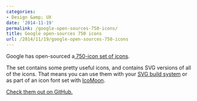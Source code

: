 ```yaml
---
categories:
- Design &amp; UX
date: '2014-11-19'
permalink: /google-open-sources-750-icons/
title: Google open-sources 750 icons
url: /2014/11/19/google-open-sources-750-icons
---
```


Google has open-sourced a[ 750-icon set of icons](https://github.com/google/material-design-icons/releases/tag/1.0.0).

The set contains some pretty useful icons, and contains SVG versions of all of the icons. That means you can use them with your [SVG build system](https://github.com/cferdinandi/gulp-boilerplate) or as part of an icon font set with [IcoMoon](https://icomoon.io/).

[Check them out on GitHub.](https://github.com/google/material-design-icons/releases/tag/1.0.0)